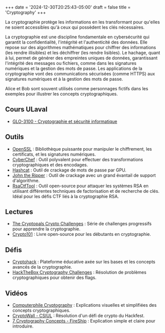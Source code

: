 +++
date = '2024-12-30T20:25:43-05:00'
draft = false
title = 'Cryptography'
+++

La cryptographie protège les informations en les transformant pour qu'elles ne soient accessibles qu'à ceux qui possèdent les clés nécessaires.<!--more-->

La cryptographie est une discipline fondamentale en cybersécurité qui garantit la confidentialité, l'intégrité et l'authenticité des données. Elle repose sur des algorithmes mathématiques pour chiffrer des informations (les rendre illisibles) et les déchiffrer (les rendre lisibles). Le hachage, quant à lui, permet de générer des empreintes uniques de données, garantissant l'intégrité des messages ou fichiers, comme dans les signatures numériques et la gestion des mots de passe. Les applications de la cryptographie vont des communications sécurisées (comme HTTPS) aux signatures numériques et à la gestion des mots de passe.

Alice et Bob sont souvent utilisés comme personnages fictifs dans les exemples pour illustrer les concepts cryptographiques.

## Cours ULaval
- [GLO-3100 - Cryptographie et sécurité informatique](https://www.ulaval.ca/etudes/cours/glo-3100-cryptographie-et-securite-informatique)

## Outils
- [OpenSSL](https://openssl-library.org/) : Bibliothèque puissante pour manipuler le chiffrement, les certificats, et les signatures numériques.
- [CyberChef](https://gchq.github.io/CyberChef/) : Outil polyvalent pour effectuer des transformations cryptographiques et des encodages.
- [Hashcat](https://hashcat.net/hashcat/) : Outil de crackage de mots de passe par GPU.
- [John the Ripper](https://github.com/openwall/john) : Outil de crackage avec un grand évantail de support d'algorithme.
- [RsaCtfTool](https://github.com/RsaCtfTool/RsaCtfTool) : Outil open-source pour attaquer les systèmes RSA en utilisant différentes techniques de factorisation et de recherche de clés. Idéal pour les défis CTF liés à la cryptographie RSA.

## Lectures
- [The Cryptopals Crypto Challenges](https://cryptopals.com/) : Série de challenges progressifs pour apprendre la cryptographie.
- [Crypto101](https://www.crypto101.io/) : Livre open-source pour les débutants en cryptographie.

## Défis
- [Cryptohack](https://cryptohack.org/) : Plateforme éducative axée sur les bases et les concepts avancés de la cryptographie.
- [HackTheBox Cryptography Challenges](https://app.hackthebox.com/challenges?category=2&sort_type=asc) : Résolution de problèmes cryptographiques pour obtenir des flags.

## Vidéos
- [Computerphile Cryptography](https://www.youtube.com/playlist?list=PLt5AfwLFPxWLXe-ZqZyu0kSsaWd4FjXbj) : Explications visuelles et simplifiées des concepts cryptographiques.
- [CryptoWall - CSIUL](https://www.youtube.com/watch?v=7ho5Rx_SS6E) : Résolution d'un défi de crypto du Hackfest.
- [7 Cryptography Concepts - FireShip](https://www.youtube.com/watch?v=NuyzuNBFWxQ) : Explication simple et claire pour introduire.